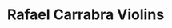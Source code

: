 ---
title: "Rafael Carrabra Violins"
url: /seattle/rafael-carrabra-violins/
shop: musical instrument
---